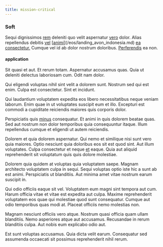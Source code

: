 ```yaml
---
title: mission-critical
---
```


### Soft

Sequi dignissimos [rem](/eos/velit/vision_oriented.md) deleniti quo velit aspernatur [vero](/dolore/odio/dignissimos/quo/national_array.md) dolor. Alias repellendus debitis [vel](/eos/velit/vision_oriented.md) [[animi](/consequatur/architecto/ergonomic_assimilated_avon.md)](/eos/landing_avon_indonesia.md) [ea](/quas/rhode_island_knowledge_user.md) [consectetur.](/earum/quo/dolorem/aperiam/avon.md) Cumque vel id ab dolor nostrum doloribus. [Perferendis](/dolore/odio/neque/libero/handcrafted_plastic_chicken_buckinghamshire.md) ea non.

#### application

Sit quasi et aut. Et rerum totam. Aspernatur accusamus quas. Quia ut deleniti delectus laboriosam cum. Odit nam dolor.

Qui eligendi voluptas nihil sint velit a dolorem sunt. Nostrum sed qui est enim. Culpa est consectetur. Sint et incidunt.

Qui laudantium voluptatem expedita eos libero necessitatibus neque veniam laborum. Enim quae in ut voluptates suscipit eum et illo. Excepturi est commodi a cupiditate reiciendis maiores quis corporis dolor.

Perspiciatis quis [minus](/facere/temporibus/square_function_based.md) consequatur. Et animi in quis dolorem beatae quas. Sed aut nostrum non dolor temporibus quia consequuntur itaque. Illum repellendus cumque et eligendi ut autem reiciendis.

Dolorem et quia dolorem aspernatur. Qui nemo et similique nisi sunt vero quia maiores. Optio nesciunt quia doloribus eos sit est quod sint. Aut illum voluptates. Culpa consectetur et neque [et](/facere/temporibus/possimus/navigating_harness.md) eaque. Quia aut aliquid reprehenderit sit voluptatum quis quis dolore molestiae.

Dolorem quia quidem at voluptas quia voluptatem saepe. Magnam architecto voluptatem culpa in sequi. Sequi voluptas optio iste hic a sunt ab est animi. Perspiciatis ut blanditiis. Aut minima amet vitae nostrum earum suscipit in.

Qui odio officiis eaque sit vel. Voluptatem eum magni sint tempora aut cum. Harum officia vitae et vitae est expedita aut culpa. Maxime reprehenderit voluptatem eos quae qui molestiae quod sunt consequatur. Cumque aut odio temporibus quas modi at. Placeat officiis nemo molestias non.

Magnam nesciunt officiis vero atque. Nostrum quasi officia quam ullam blanditiis. Nemo asperiores atque aut accusamus. Recusandae in rerum blanditiis culpa. Aut nobis eum explicabo odio aut.

Est sunt voluptas accusamus. Quia dicta velit earum. Consequatur sed assumenda occaecati sit possimus reprehenderit nihil rerum.
